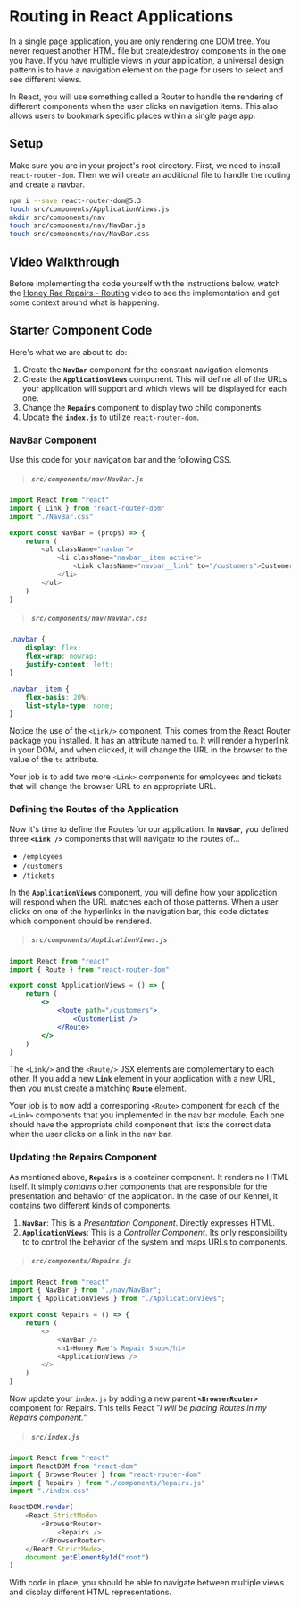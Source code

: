# Routing in React Applications

In a single page application, you are only rendering one DOM tree. You never request another HTML file but create/destroy components in the one you have. If you have multiple views in your application, a universal design pattern is to have a navigation element on the page for users to select and see different views.

In React, you will use something called a Router to handle the rendering of different components when the user clicks on navigation items. This also allows users to bookmark specific places within a single page app.

## Setup

Make sure you are in your project's root directory. First, we need to install `react-router-dom`. Then we will create an additional file to handle the routing and create a navbar.

```sh
npm i --save react-router-dom@5.3
touch src/components/ApplicationViews.js
mkdir src/components/nav
touch src/components/nav/NavBar.js
touch src/components/nav/NavBar.css
```

## Video Walkthrough

Before implementing the code yourself with the instructions below, watch the [Honey Rae Repairs - Routing](https://vimeo.com/568650908) video to see the implementation and get some context around what is happening.


## Starter Component Code

Here's what we are about to do:

1. Create the **`NavBar`** component for the constant navigation elements
1. Create the **`ApplicationViews`** component. This will define all of the URLs your application will support and which views will be displayed for each one.
1. Change the **`Repairs`** component to display two child components.
1. Update the **`index.js`** to utilize `react-router-dom`.

### NavBar Component

Use this code for your navigation bar and the following CSS.

> ##### `src/components/nav/NavBar.js`

```js
import React from "react"
import { Link } from "react-router-dom"
import "./NavBar.css"

export const NavBar = (props) => {
    return (
        <ul className="navbar">
            <li className="navbar__item active">
                <Link className="navbar__link" to="/customers">Customers</Link>
            </li>
        </ul>
    )
}
```

> ##### `src/components/nav/NavBar.css`

```css
.navbar {
    display: flex;
    flex-wrap: nowrap;
    justify-content: left;
}

.navbar__item {
    flex-basis: 20%;
    list-style-type: none;
}
```

Notice the use of the `<Link/>` component. This comes from the React Router package you installed. It has an attribute named `to`. It will render a hyperlink in your DOM, and when clicked, it will change the URL in the browser to the value of the `to` attribute.

Your job is to add two more `<Link>` components for employees and tickets that will change the browser URL to an appropriate URL.

### Defining the Routes of the Application

Now it's time to define the Routes for our application. In **`NavBar`**, you defined three **`<Link />`** components that will navigate to the routes of...

* `/employees`
* `/customers`
* `/tickets`

In the **`ApplicationViews`** component, you will define how your application will respond when the URL matches each of those patterns. When a user clicks on one of the hyperlinks in the navigation bar, this code dictates which component should be rendered.


> ##### `src/components/ApplicationViews.js`

```jsx
import React from "react"
import { Route } from "react-router-dom"

export const ApplicationViews = () => {
    return (
        <>
            <Route path="/customers">
                <CustomerList />
            </Route>
        </>
    )
}
```

The `<Link/>` and the `<Route/>` JSX elements are complementary to each other. If you add a new **`Link`** element in your application with a new URL, then you must create a matching **`Route`** element.

Your job is to now add a corresponing `<Route>` component for each of the `<Link>` components that you implemented in the nav bar module. Each one should have the appropriate child component that lists the correct data when the user clicks on a link in the nav bar.

### Updating the Repairs Component

As mentioned above, **`Repairs`** is a container component. It renders no HTML itself. It simply *contains* other components that are responsible for the presentation and behavior of the application. In the case of our Kennel, it contains two different kinds of components.

1. **`NavBar`**: This is a _Presentation Component_. Directly expresses HTML.
2. **`ApplicationViews`**: This is a _Controller Component_. Its only responsibility to to control the behavior of the system and maps URLs to components.

> ##### `src/components/Repairs.js`

```js
import React from "react"
import { NavBar } from "./nav/NavBar";
import { ApplicationViews } from "./ApplicationViews";

export const Repairs = () => {
    return (
        <>
            <NavBar />
            <h1>Honey Rae's Repair Shop</h1>
            <ApplicationViews />
        </>
    )
}
```

Now update your `index.js` by adding a new parent  **`<BrowserRouter>`** component for Repairs. This tells React *"I will be placing Routes in my Repairs component."*

> ##### `src/index.js`

```js
import React from "react"
import ReactDOM from "react-dom"
import { BrowserRouter } from "react-router-dom"
import { Repairs } from "./components/Repairs.js"
import "./index.css"

ReactDOM.render(
    <React.StrictMode>
        <BrowserRouter>
            <Repairs />
        </BrowserRouter>
    </React.StrictMode>,
    document.getElementById("root")
)
```

With code in place, you should be able to navigate between multiple views and display different HTML representations.
